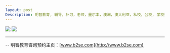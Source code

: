 ```yaml
---
layout: post
Description: 明智教育, 辅导，补习，老师，墨尔本，澳洲，澳大利亚，私校，公校, 学校选择，英文写作，面试辅导，简历书写，英文写作闲谈，私校奖学金，奖学金面试，响应潜力，英文写作能力的培养，non-fiction essay 写作, GA 辅导，表达能力 辅导， 巅峰期理论 准备 高考 大考，奖学金考试，边际收益理论，GA, General Ability, Verbal Reasoning Tuition, School Selection, Private Schools, Selective Schools, Writing tutoring, Interviews tutoring, Resume Writing, Private School Scholarships, Scholarship Interviews，essays, factually accurate prose, compelling and vivid, literary craft, personal involvement, a curious mind and a sense of self, magic, perform at peak, energy drinks bad for exams, peak performance theory 
---
```


![](https://farm2.staticflickr.com/1976/30442168217_50b1cea2cf_o.jpg)
![](https://farm2.staticflickr.com/1969/44468025105_02f229978b_o.jpg)

	
--------
-- 明智教育咨询预约主页：[www.b2se.com](http://www.b2se.com)


